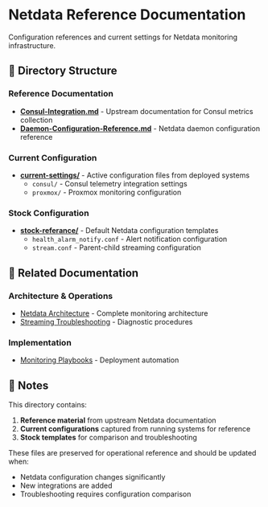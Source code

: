 # Netdata Reference Documentation

Configuration references and current settings for Netdata monitoring infrastructure.

## 📂 Directory Structure

### Reference Documentation

- **[Consul-Integration.md](Consul-Integration.md)** - Upstream documentation for Consul metrics collection
- **[Daemon-Configuration-Reference.md](Daemon-Configuration-Reference.md)** - Netdata daemon configuration reference

### Current Configuration

- **[current-settings/](current-settings/)** - Active configuration files from deployed systems
  - `consul/` - Consul telemetry integration settings
  - `proxmox/` - Proxmox monitoring configuration

### Stock Configuration

- **[stock-referance/](stock-referance/)** - Default Netdata configuration templates
  - `health_alarm_notify.conf` - Alert notification configuration
  - `stream.conf` - Parent-child streaming configuration

## 🔗 Related Documentation

### Architecture & Operations

- [Netdata Architecture](../netdata-architecture.md) - Complete monitoring architecture
- [Streaming Troubleshooting](../netdata-streaming-troubleshooting.md) - Diagnostic procedures

### Implementation

- [Monitoring Playbooks](../../../playbooks/infrastructure/monitoring/) - Deployment automation

## 📝 Notes

This directory contains:

1. **Reference material** from upstream Netdata documentation
2. **Current configurations** captured from running systems for reference
3. **Stock templates** for comparison and troubleshooting

These files are preserved for operational reference and should be updated when:

- Netdata configuration changes significantly
- New integrations are added
- Troubleshooting requires configuration comparison

